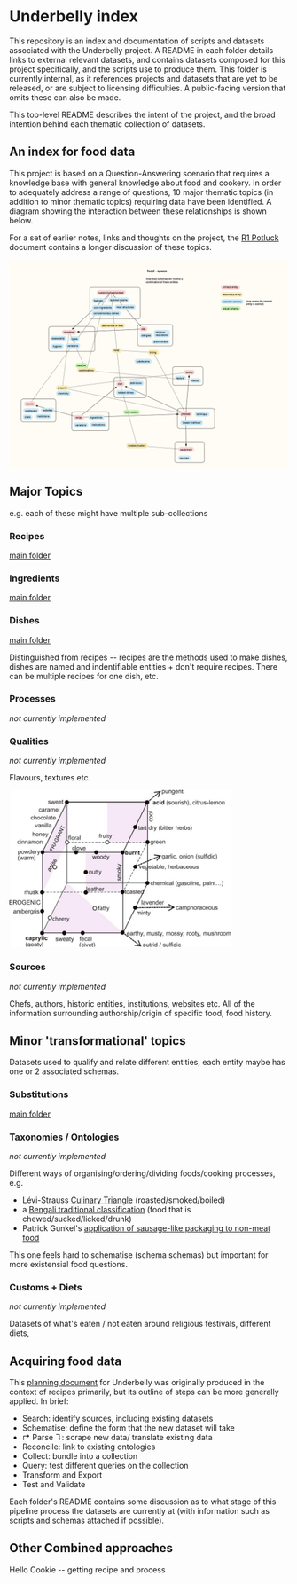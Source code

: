 # Underbelly index

This repository is an index and documentation of scripts and datasets associated with the Underbelly project. A README in each folder details links to external relevant datasets, and contains datasets composed for this project specifically, and the scripts use to produce them. This folder is currently internal, as it references projects and datasets that are yet to be released, or are subject to licensing difficulties. A public-facing version that omits these can also be made.

This top-level README describes the intent of the project, and the broad intention behind each thematic collection of datasets. 

## An index for food data

This project is based on a Question-Answering scenario that requires a knowledge base with general knowledge about food and cookery. In order to adequately address a range of questions, 10 major thematic topics (in addition to  minor thematic topics) requiring data have been identified. A diagram showing the interaction between these relationships is shown below.

For a set of earlier notes, links and thoughts on the project, the [R1 Potluck](https://underlay.pubpub.org/pub/f34wfzv0/draft) document contains a longer discussion of these topics.

![](food-space.png)

## Major Topics
e.g. each of these might have multiple sub-collections

### Recipes

[main folder](./recipes)

### Ingredients

[main folder](./ingredients)

### Dishes

[main folder](./dishes)

Distinguished from recipes -- recipes are the methods used to make dishes, dishes are named and indentifiable entities + don't require recipes. There can be multiple recipes for one dish, etc.

### Processes

*not currently implemented*

### Qualities

*not currently implemented*

Flavours, textures etc.

<img src="./flavour-space.jpg" style="width:400px"/>


### Sources

*not currently implemented*

Chefs, authors, historic entities, institutions, websites etc. All of the information surrounding authorship/origin of specific food, food history.

## Minor 'transformational' topics

Datasets used to qualify and relate different entities, each entity maybe has one or 2 associated schemas.

### Substitutions

[main folder](./substitutions)


### Taxonomies / Ontologies

*not currently implemented*

Different ways of organising/ordering/dividing foods/cooking processes, e.g.

* Lévi-Strauss [Culinary Triangle](https://en.wikipedia.org/wiki/Culinary_triangle) (roasted/smoked/boiled)
* a [Bengali traditional classification](https://www.sahapedia.org/our-food-their-food-historical-overview-of-the-bengali-platter) (food that is chewed/sucked/licked/drunk)
* Patrick Gunkel's [application of sausage-like packaging to non-meat food](http://ideonomy.mit.edu/mapsandlists-set1/pic030.html)

This one feels hard to schematise (schema schemas) but important for more existensial food questions. 

### Customs + Diets

*not currently implemented*

Datasets of what's eaten / not eaten around religious festivals, different diets, 


## Acquiring food data

This [planning document](https://docs.google.com/document/d/19hgyiGOLv-phFP9_WSznHAlesQ1EAPeSjfLXYy489I8/edit#) for Underbelly was originally produced in the context of recipes primarily, but its outline of steps can be more generally applied. In brief:

* Search: identify sources, including existing datasets
* Schematise: define the form that the new dataset will take
* ↱ Parse ↴: scrape new data/ translate existing data
* Reconcile: link to existing ontologies
* Collect: bundle into a collection
* Query: test different queries on the collection
* Transform and Export
* Test and Validate

Each folder's README contains some discussion as to what stage of this pipeline process the datasets are currently at (with information such as scripts and schemas attached if possible).

## Other Combined approaches

Hello Cookie -- getting recipe and process

